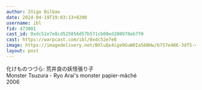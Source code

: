 ```yaml
---
author: Iñigo Bilbao
date: 2024-04-19T19:03:13+0200
username: ibl
fid: 473001
cast_id: 0xdc52e7e8cd525056d57b571cb00ed200978eb7f0
cast: https://warpcast.com/ibl/0xdc52e7e8
image: https://imagedelivery.net/BXluQx4ige9GuW0Ia56BHw/b757e486-3df5-431d-9310-08b528fc8c00/original
layout: post
---
```

化けものつづら: 荒井良の妖怪張り子  
Monster Tsuzura - Ryo Arai's monster papier-mâché  
2006  

<img src='https://imagedelivery.net/BXluQx4ige9GuW0Ia56BHw/b757e486-3df5-431d-9310-08b528fc8c00/original' alt='' referrerpolicy='no-referrer'/>